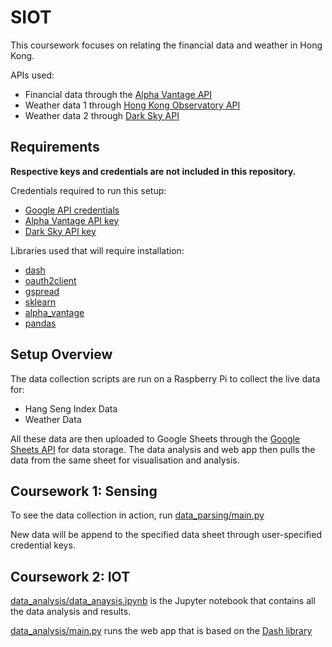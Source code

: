 # SIOT
 


This coursework focuses on relating the financial data and weather in Hong Kong.

APIs used:
* Financial data through the [Alpha Vantage API](https://www.alphavantage.co/)
* Weather data 1 through [Hong Kong Observatory API](https://www.hko.gov.hk/en/abouthko/opendata_intro.htm)
* Weather data 2 through [Dark Sky API](https://darksky.net/dev/docs)

## Requirements

**Respective keys and credentials are not included in this repository.**

Credentials required to run this setup:
* [Google API credentials](https://developers.google.com/sheets/api/quickstart/python)
* [Alpha Vantage API key](https://www.alphavantage.co/support/#api-key)
* [Dark Sky API key](https://darksky.net/dev/register)

Libraries used that will require installation:
* [dash](https://dash.plot.ly/installation)
* [oauth2client](https://developers.google.com/sheets/api/quickstart/python)
* [gspread](https://developers.google.com/sheets/api/quickstart/python)
* [sklearn](https://scikit-learn.org/stable/install.html)
* [alpha_vantage](https://medium.com/alpha-vantage/get-started-with-alpha-vantage-data-619a70c7f33a)
* [pandas](https://pandas.pydata.org/pandas-docs/stable/install.html)

## Setup Overview

The data collection scripts are run on a Raspberry Pi to collect the live data for:
* Hang Seng Index Data
* Weather Data

All these data are then uploaded to Google Sheets through the [Google Sheets API](https://developers.google.com/sheets/api/) for data storage. The data analysis and web app then pulls the data from the same sheet for visualisation and analysis.

## Coursework 1: Sensing

To see the data collection in action, run [data_parsing/main.py](data_parsing/main.py)

New data will be append to the specified data sheet through user-specified credential keys.

## Coursework 2: IOT

[data_analysis/data_anaysis.ipynb](data_analysis/data_anaysis.ipynb) is the Jupyter notebook that contains all the data analysis and results.

[data_analysis/main.py](data_analysis/main.py) runs the web app that is based on the [Dash library](https://dash.plot.ly/)